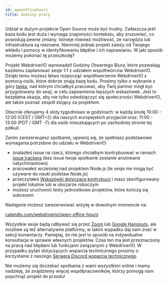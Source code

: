```yaml
---
id: openofficehours
title: Godziny pracy
---
```


Udział w dużym projekcie Open Source może być trudny. Zwłaszcza jeśli baza kodu jest duża i wymaga znajomości kontekstu, aby zrozumieć, co powodują pewne zmiany. Istnieje również możliwość, że narzędzia lub infrastruktura są nieznane. Niemniej jednak projekt zależy od Twojego wkładu i pomocy w identyfikowaniu błędów i ich naprawianiu. W jaki sposób możemy pokonać tę przeszkodę?

Projekt WebdriverIO wprowadził Godziny Otwartego Biura, które pozwalają każdemu zaplanować sesje 1:1 z udziałem współtwórców WebdriverIO. Dzięki temu możesz łatwo rozpocząć współtworzenie WebdriverIO z pomocą osób, które dobrze znają bazę kodu. Prosimy tylko o wybranie z góry [taska](https://github.com/webdriverio/webdriverio/issues?q=is%3Aissue+is%3Aopen+sort%3Aupdated-desc+label%3Afirst-timers-only), nad którym chciałbyś pracować, aby Twój partner mógł być przygotowany do sesji, w celu zapewnienia lepszych wskazówek. Jest to bezpłatna okazja, aby nie tylko odwdzięczyć się społeczności WebdriverIO, ale także poznać zespół stojący za projektem.

Obecnie oferujemy 4 sloty tygodniowo w godzinach: w każdą środę 10:00 - 12:00 (CEST / GMT+2) dla naszych europejskich przyjaciół oraz: 11:00 - 13:00 (PDT / GMT -7) dla osób mieszkających po zachodniej stronie tej półkuli.

Zanim zarezerwujesz spotkanie, upewnij się, że spełniasz podstawowe wymagania potrzebne do udziału w WebdriverIO:

- znalazłeś issue na rzecz, którego chciałbym kontrybuować w ramach [issue trackera](https://github.com/webdriverio/webdriverio/issues) (bez issue twoje spotkanie zostanie anulowane natychmiastowo)
- pracowałeś wcześniej nad projektem Node.js (te sesje nie mogą być używane do nauki podstaw Node.js)
- przeczytałeś [Wskazówki dotyczące kontrybucji](https://github.com/webdriverio/webdriverio/blob/main/CONTRIBUTING.md#set-up-project) i masz skonfigurowany projekt lokalnie lub w obszarze roboczym
- możesz uruchomić testy jednostkowe projektów, które kończą się sukcesem

Następnie możesz zarezerwować wizytę w dowolnym momencie na:

[calendly.com/webdriverio/open-office-hours](https://calendly.com/webdriverio/open-office-hours)

Wszystkie sesje będą odbywać się przez [Zoom](https://zoom.us/) lub [Google Hangouts](https://hangouts.google.com/), ale możliwe są też alternatywne platformy, w takim wypadku daj nam znać w sekcji komentarzy. Pamiętaj, że nie jest to sposób na indywidualne konsultacje w sprawie własnych projektów. Czas ten ma jest przeznaczony na pracę nad błędami lub funkcjami związanymi z WebdriverIO. W przypadku pytań dotyczących wsparcia technicznego prosimy o korzystanie z naszego [Serwera Discord wsparcia technicznego](https://discord.webdriver.io).

Nie możemy się doczekać spotkania z wami wszystkimi online i mamy nadzieję, że znajdziemy więcej współpracowników, którzy pomogą nam popchnąć projekt do przodu!
